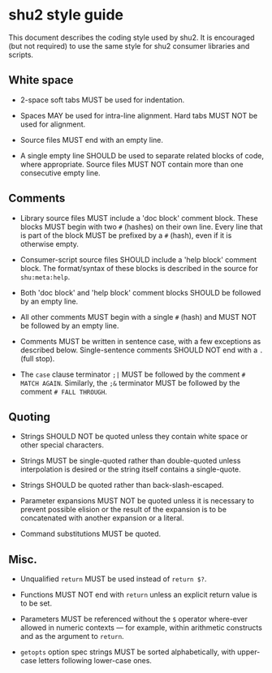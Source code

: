 # shu2 style guide

This document describes the coding style used by shu2. It is encouraged (but not
required) to use the same style for shu2 consumer libraries and scripts.

## White space

* 2-space soft tabs MUST be used for indentation.

* Spaces MAY be used for intra-line alignment. Hard tabs MUST NOT be used for
  alignment.

* Source files MUST end with an empty line.

* A single empty line SHOULD be used to separate related blocks of code, where
  appropriate. Source files MUST NOT contain more than one consecutive empty
  line.

## Comments

* Library source files MUST include a 'doc block' comment block. These blocks
  MUST begin with two `#` (hashes) on their own line. Every line that is part of
  the block MUST be prefixed by a `#` (hash), even if it is otherwise empty.

* Consumer-script source files SHOULD include a 'help block' comment block. The
  format/syntax of these blocks is described in the source for `shu:meta:help`.

* Both 'doc block' and 'help block' comment blocks SHOULD be followed by an
  empty line.

* All other comments MUST begin with a single `#` (hash) and MUST NOT be
  followed by an empty line.

* Comments MUST be written in sentence case, with a few exceptions as described
  below. Single-sentence comments SHOULD NOT end with a `.` (full stop).

* The `case` clause terminator `;|` MUST be followed by the comment
  `# MATCH AGAIN`. Similarly, the `;&` terminator MUST be followed by the
  comment `# FALL THROUGH`.

## Quoting

* Strings SHOULD NOT be quoted unless they contain white space or other special
  characters.

* Strings MUST be single-quoted rather than double-quoted unless interpolation
  is desired or the string itself contains a single-quote.

* Strings SHOULD be quoted rather than back-slash-escaped.

* Parameter expansions MUST NOT be quoted unless it is necessary to prevent
  possible elision or the result of the expansion is to be concatenated with
  another expansion or a literal.

* Command substitutions MUST be quoted.

## Misc.

* Unqualified `return` MUST be used instead of `return $?`.

* Functions MUST NOT end with `return` unless an explicit return value is to be
  set.

* Parameters MUST be referenced without the `$` operator where-ever allowed in
  numeric contexts — for example, within arithmetic constructs and as the
  argument to `return`.

* `getopts` option spec strings MUST be sorted alphabetically, with upper-case
  letters following lower-case ones.
